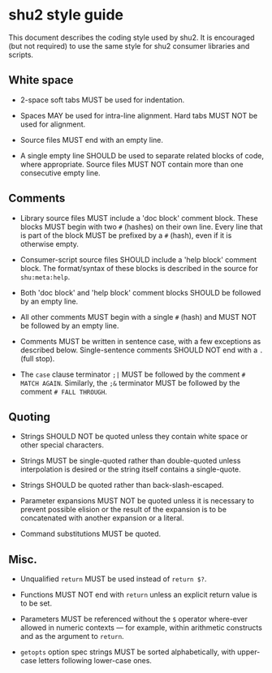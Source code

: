 # shu2 style guide

This document describes the coding style used by shu2. It is encouraged (but not
required) to use the same style for shu2 consumer libraries and scripts.

## White space

* 2-space soft tabs MUST be used for indentation.

* Spaces MAY be used for intra-line alignment. Hard tabs MUST NOT be used for
  alignment.

* Source files MUST end with an empty line.

* A single empty line SHOULD be used to separate related blocks of code, where
  appropriate. Source files MUST NOT contain more than one consecutive empty
  line.

## Comments

* Library source files MUST include a 'doc block' comment block. These blocks
  MUST begin with two `#` (hashes) on their own line. Every line that is part of
  the block MUST be prefixed by a `#` (hash), even if it is otherwise empty.

* Consumer-script source files SHOULD include a 'help block' comment block. The
  format/syntax of these blocks is described in the source for `shu:meta:help`.

* Both 'doc block' and 'help block' comment blocks SHOULD be followed by an
  empty line.

* All other comments MUST begin with a single `#` (hash) and MUST NOT be
  followed by an empty line.

* Comments MUST be written in sentence case, with a few exceptions as described
  below. Single-sentence comments SHOULD NOT end with a `.` (full stop).

* The `case` clause terminator `;|` MUST be followed by the comment
  `# MATCH AGAIN`. Similarly, the `;&` terminator MUST be followed by the
  comment `# FALL THROUGH`.

## Quoting

* Strings SHOULD NOT be quoted unless they contain white space or other special
  characters.

* Strings MUST be single-quoted rather than double-quoted unless interpolation
  is desired or the string itself contains a single-quote.

* Strings SHOULD be quoted rather than back-slash-escaped.

* Parameter expansions MUST NOT be quoted unless it is necessary to prevent
  possible elision or the result of the expansion is to be concatenated with
  another expansion or a literal.

* Command substitutions MUST be quoted.

## Misc.

* Unqualified `return` MUST be used instead of `return $?`.

* Functions MUST NOT end with `return` unless an explicit return value is to be
  set.

* Parameters MUST be referenced without the `$` operator where-ever allowed in
  numeric contexts — for example, within arithmetic constructs and as the
  argument to `return`.

* `getopts` option spec strings MUST be sorted alphabetically, with upper-case
  letters following lower-case ones.
